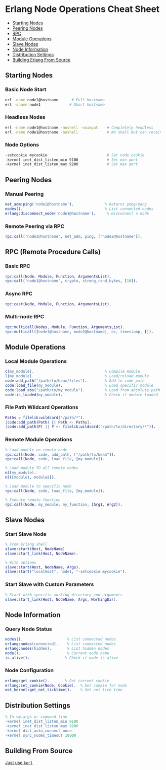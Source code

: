 # Erlang Node Operations Cheat Sheet

- [Starting Nodes](#starting-nodes)
- [Peering Nodes](#peering-nodes)
- [RPC](#rpc)
- [Module Operations](#module-operations)
- [Slave Nodes](#slave-nodes)
- [Node Information](#node-information)
- [Distribution Settings](#distribution-settings)
- [Building Erlang From Source](#building-from-source)

## Starting Nodes

### Basic Node Start
```bash
erl -name node1@hostname      # Full hostname
erl -sname node1             # Short hostname
```

### Headless Nodes
```bash
erl -name node1@hostname -noshell -noinput    # Completely headless
erl -name node1@hostname -noshell             # No shell but can receive input
```

### Node Options
```bash
-setcookie mycookie                           # Set node cookie
-kernel inet_dist_listen_min 9100             # Set min port
-kernel inet_dist_listen_max 9200             # Set max port
```

## Peering Nodes

### Manual Peering
```erlang
net_adm:ping('node1@hostname').              % Returns pong/pang
nodes().                                     % List connected nodes
erlang:disconnect_node('node1@hostname').     % Disconnect a node
```

### Remote Peering via RPC
```erlang
rpc:call('node1@hostname', net_adm, ping, ['node2@hostname']).
```

## RPC (Remote Procedure Calls)

### Basic RPC
```erlang
rpc:call(Node, Module, Function, ArgumentsList).
rpc:call('node1@hostname', crypto, strong_rand_bytes, [10]).
```

### Async RPC
```erlang
rpc:cast(Node, Module, Function, ArgumentsList).
```

### Multi-node RPC
```erlang
rpc:multicall(Nodes, Module, Function, ArgumentsList).
rpc:multicall([node1@hostname, node2@hostname], os, timestamp, []).
```

## Module Operations

### Local Module Operations
```erlang
c(my_module).                                % Compile module
l(my_module).                                % Load/reload module
code:add_path("/path/to/beam/files").        % Add to code path
code:load_file(my_module).                   % Load specific module
code:load_abs("/path/to/my_module").         % Load from absolute path
code:is_loaded(my_module).                   % Check if module loaded
```

### File Path Wildcard Operations
```erlang
Paths = filelib:wildcard("/path/*").                                   % Create multipath from glob expression
[code:add_path(Path) || Path <- Paths].                                % Add all paths to code path
[code:add_path(P) || P <- filelib:wildcard("/path/to/directory/*")].   % As a compact single expression
```

### Remote Module Operations
```erlang
% Load module on remote node
rpc:call(Node, code, add_path, ["/path/to/beam"]).
rpc:call(Node, code, load_file, [my_module]).

% Load module TO all remote nodes
nl(my_module).
nl([module1, module2]).

% Load module to specific node
rpc:call(Node, code, load_file, [my_module]).

% Execute remote function
rpc:call(Node, my_module, my_function, [Arg1, Arg2]).
```

## Slave Nodes

### Start Slave Node
```erlang
% From Erlang shell
slave:start(Host, NodeName).
slave:start_link(Host, NodeName).

% With options
slave:start(Host, NodeName, Args).
slave:start("localhost", node1, "-setcookie mycookie").
```

### Start Slave with Custom Parameters
```erlang
% Start with specific working directory and arguments
slave:start_link(Host, NodeName, Args, WorkingDir).
```

## Node Information

### Query Node Status
```erlang
nodes().                    % List connected nodes
erlang:nodes(connected).    % List connected nodes
erlang:nodes(hidden).       % List hidden nodes
node().                     % Current node name
is_alive().                % Check if node is alive
```

### Node Configuration
```erlang
erlang:get_cookie().       % Get current cookie
erlang:set_cookie(Node, Cookie).  % Set cookie for node
net_kernel:get_net_ticktime().    % Get net tick time
```

## Distribution Settings
```erlang
% In vm.args or command line
-kernel inet_dist_listen_min 9100
-kernel inet_dist_listen_max 9200
-kernel dist_auto_connect once
-kernel sync_nodes_timeout 10000
```

## Building From Source
[Just use `kerl`](https://github.com/kerl/kerl?tab=readme-ov-file#installing-kerl)
